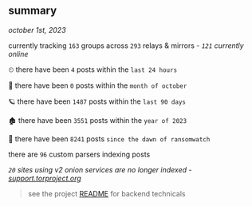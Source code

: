 
## summary
_october 1st, 2023_

currently tracking `163` groups across `293` relays & mirrors - _`121` currently online_

⏲ there have been `4` posts within the `last 24 hours`

🦈 there have been `0` posts within the `month of october`

🪐 there have been `1487` posts within the `last 90 days`

🏚 there have been `3551` posts within the `year of 2023`

🦕 there have been `8241` posts `since the dawn of ransomwatch`

there are `96` custom parsers indexing posts

_`20` sites using v2 onion services are no longer indexed - [support.torproject.org](https://support.torproject.org/onionservices/v2-deprecation/)_

> see the project [README](https://github.com/joshhighet/ransomwatch#ransomwatch--) for backend technicals
